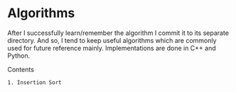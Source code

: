 # Algorithms

After I successfully learn/remember the algorithm I commit it to its separate
directory. And so, I tend to keep useful algorithms which are commonly used for
future reference mainly. Implementations are done in C++ and Python.

Contents

    1. Insertion Sort

